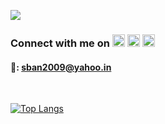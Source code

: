 <a href="https://youtu.be/X00djifIj9s"><img src="https://user-images.githubusercontent.com/36163778/123553229-984abb00-d797-11eb-98b4-caf93bcbf7df.gif"></a>
### Connect with me on <a href="https://www.linkedin.com/in/sban2009/"><img src="https://user-images.githubusercontent.com/36163778/123553590-b1546b80-d799-11eb-8f21-59353c9e2e5a.png" height="20"></a> <a href="https://www.facebook.com/sban2009/"><img src="https://user-images.githubusercontent.com/36163778/123553708-8ae30000-d79a-11eb-8ab1-0b2965f06c03.png" height="20"></a> <a href="https://www.instagram.com/sban2009/"><img src="https://user-images.githubusercontent.com/36163778/123553792-e7461f80-d79a-11eb-922c-4241497d912e.png" height="20"></a>

#### 📧: sban2009@yahoo.in
<br>
<!--
- 🔭 I’m currently working on ...
- 🌱 I’m currently learning ...
- 👯 I’m looking to collaborate on ...
- 🤔 I’m looking for help with ...
- 💬 Ask me about ...
- 📫 How to reach me: ...
- 😄 Pronouns: ...
- ⚡ Fun fact: ...
-->

[![Top Langs](https://github-readme-stats.vercel.app/api/top-langs/?username=sban2009&layout=compact&hide=Jupyter%20%Notebook&langs_count=10&theme=dark)](https://github.com/sban2009)
